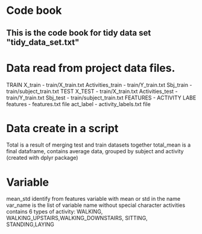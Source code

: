 # Code book
## This is the code book for tidy data set "tidy_data_set.txt"

# Data read from project data files.
TRAIN
X_train - train/X_train.txt
Activities_train - train/Y_train.txt
Sbj_train - train/subject_train.txt
TEST
X_TEST - train/X_train.txt
Activities_test - train/Y_train.txt
Sbj_test - train/subject_train.txt
FEATURES - ACTIVITY LABE
features - features.txt file
act_label - activity_labels.txt file
# Data create in a script 
Total is a result of merging test and train datasets together
total_mean is a final dataframe, contains average data, grouped by subject and activity (created with dplyr package)

# Variable
mean_std identify from features variable with mean or std in the name
var_name is the list of variable name without special character
activities contains 6 types of activity: WALKING, WALKING_UPSTAIRS,WALKING_DOWNSTAIRS, SITTING, STANDING,LAYING
